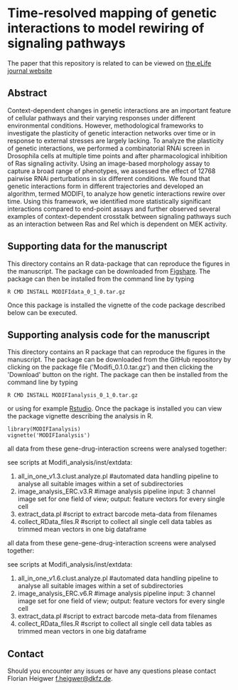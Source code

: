 # Time-resolved mapping of genetic interactions to model rewiring of signaling pathways

The paper that this repository is related to can be viewed on [the eLife journal website](https://elifesciences.org/articles/40174) 

## Abstract

Context-dependent changes in genetic interactions are an important feature of cellular pathways and their varying responses under different environmental conditions. However, methodological frameworks to investigate the plasticity of genetic interaction networks over time or in response to external stresses are largely lacking. To analyze the plasticity of genetic interactions, we performed a combinatorial RNAi screen in Drosophila cells at multiple time points and after pharmacological inhibition of Ras signaling activity. Using an image-based morphology assay to capture a broad range of phenotypes, we assessed the effect of 12768 pairwise RNAi perturbations in six different conditions. We found that genetic interactions form in different trajectories and developed an algorithm, termed MODIFI, to analyze how genetic interactions rewire over time. Using this framework, we identified more statistically significant interactions compared to end-point assays and further observed several examples of context-dependent crosstalk between signaling pathways such as an interaction between Ras and Rel which is dependent on MEK activity.

## Supporting data for the manuscript

This directory contains an R data-package that can reproduce the figures in the manuscript. The package can be downloaded from [Figshare](https://figshare.com/s/fe82824053056805032e). The package can then be installed from the command line by typing 

```{sh}
R CMD INSTALL MODIFIdata_0_1_0.tar.gz
```

Once this package is installed the vignette of the code package described below can be executed.

## Supporting analysis code for the manuscript

This directory contains an R package that can reproduce the figures in the manuscript. The package can be downloaded from the GitHub repository by clicking on the package file ('Modifi_0.1.0.tar.gz') and then clicking the 'Download' button on the right. The package can then be installed from the command line by typing 

```{sh}
R CMD INSTALL MODIFIanalysis_0_1_0.tar.gz
```

or using for example [Rstudio](https://www.rstudio.com/). Once the package is installed you can view the package vignette describing the analysis in R.

```{r}
library(MODIFIanalysis)
vignette('MODIFIanalysis')
```
all data from these gene-drug-interaction screens were analysed together:

see scripts at Modifi_analysis/inst/extdata:

1.	all_in_one_v1.3.clust.analyze.pl		#automated data handling pipeline to analyse all suitable images within a set of subdirectories
2.	image_analysis_ERC.v3.R					#image analysis pipeline input: 3 channel image set for one field of view; output: feature vectors for every single cell 
3.	extract_data.pl							#script to extract barcode meta-data from filenames
4.	collect_RData_files.R					#script to collect all single cell data tables as trimmed mean vectors in one big dataframe

all data from these gene-gene-drug-interaction screens were analysed together:

see scripts at Modifi_analysis/inst/extdata:

1.	all_in_one_v1.6.clust.analyze.pl		#automated data handling pipeline to analyse all suitable images within a set of subdirectories
2.	image_analysis_ERC.v6.R					#image analysis pipeline input: 3 channel image set for one field of view; output: feature vectors for every single cell 
3.	extract_data.pl							#script to extract barcode meta-data from filenames
4.	collect_RData_files.R					#script to collect all single cell data tables as trimmed mean vectors in one big dataframe

## Contact

Should you encounter any issues or have any questions please contact Florian Heigwer <f.heigwer@dkfz.de>.
